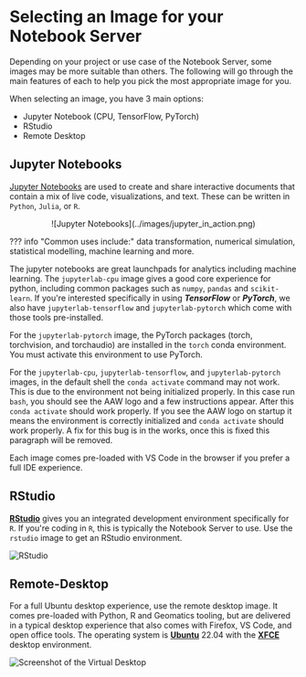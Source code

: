 # Selecting an Image for your Notebook Server

Depending on your project or use case of the Notebook Server, some images may be more suitable than others. The following will go through the main features of each to help you pick the most appropriate image for you.

When selecting an image, you have 3 main options:

- Jupyter Notebook (CPU, TensorFlow, PyTorch)
- RStudio
- Remote Desktop

## Jupyter Notebooks

[Jupyter Notebooks](https://jupyter.org/) are used to create and share interactive documents that contain a mix of live code, visualizations, and text. These can be written in `Python`, `Julia`, or `R`.

<center>
![Jupyter Notebooks](../images/jupyter_in_action.png)
</center>

<!-- prettier-ignore -->
??? info "Common uses include:"
    data transformation, numerical simulation, statistical
    modelling, machine learning and more.

The jupyter notebooks are great launchpads for analytics including machine learning. The `jupyterlab-cpu` image gives a good core experience for python, including common packages such as `numpy`, `pandas` and `scikit-learn`. If you're interested specifically in using **_TensorFlow_** or **_PyTorch_**, we also have `jupyterlab-tensorflow` and `jupyterlab-pytorch` which come with those tools pre-installed.

For the `jupyterlab-pytorch` image, the PyTorch packages (torch, torchvision, and torchaudio) are installed in the `torch` conda environment. You must activate this environment to use PyTorch.

For the `jupyterlab-cpu`, `jupyterlab-tensorflow`, and `jupyterlab-pytorch` images, in the default shell the `conda activate` command may not work. This is due to the environment not being initialized properly. In this case run `bash`, you should see the AAW logo and a few instructions appear. After this `conda activate` should work properly. If you see the AAW logo on startup it means the environment is correctly initialized and `conda activate` should work properly. A fix for this bug is in the works, once this is fixed this paragraph will be removed.

Each image comes pre-loaded with VS Code in the browser if you prefer a full IDE experience.

## RStudio

**[RStudio](../RStudio/)** gives you an integrated development environment specifically for `R`. If you're coding in `R`, this is typically the Notebook Server to use. Use the `rstudio` image to get an RStudio environment.

![RStudio](../images/rstudio_visual.png)

## Remote-Desktop

For a full Ubuntu desktop experience, use the remote desktop image. It comes pre-loaded with Python, R and Geomatics tooling, but are delivered in a typical desktop experience that also comes with Firefox, VS Code, and open office tools. The operating system is **[Ubuntu](https://ubuntu.com/about)** 22.04 with the **[XFCE](https://www.xfce.org/about)** desktop environment.

![Screenshot of the Virtual Desktop](../images/rd_desktop.png)
